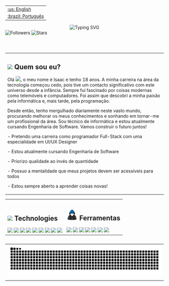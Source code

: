 <table align="right">
 	<tr>
		<td>
			<a href="https://github.com/DevSaLLein/DevSaLLein/blob/main/README.md">:us: English</a>
		</td>
	</tr>
 	<tr>
		<td>
			<a href="https://github.com/DevSaLLein/DevSaLLein/blob/main/README-BR.md">:brazil: Português</a>
		</td>
	</tr>
</table>
<h2></h2>
<header> 
	<div align="center">
		<img src="https://readme-typing-svg.herokuapp.com?font=Poppins&weight=500&size=55&duration=3000&pause=700&color=e6edea&center=true&vCenter=true&random=false&width=1000&height=85&lines=Olá%2C+Dev_;Seja+Bem-Vindo(a)+%3A%29_" alt="Typing SVG"/>
	</div>
	<section align='left'>
		<img src="https://komarev.com/ghpvc/?username=devsallein&label=Profile%20views&color=ff33ff&style=flat" alt="Followers" />
		<img src="https://img.shields.io/github/stars/DevSaLLein?affiliations=OWNER%2CCOLLABORATOR&color=ff33ff&style=flat" alt="Stars"/>
	</section>	 
</header>
<main>
	<table>
		<tr> 
			<td>
				<h2><img src="https://user-images.githubusercontent.com/74038190/218265814-3084a4ba-809c-4135-afc0-8685d0f634b3.gif" width="50px"/> Quem sou eu?</h2>
				<p>
Olá <img src="https://raw.githubusercontent.com/kaueMarques/kaueMarques/master/hi.gif" height="20px">, o meu nome é Isaac e tenho 18 anos. A minha carreira na área da tecnologia começou cedo, pois tive um contacto significativo com este universo desde a infância. Sempre fui fascinado por coisas modernas como telemóveis e computadores. Foi assim que descobri a minha paixão pela informática e, mais tarde, pela programação.

Desde então, tenho mergulhado diariamente neste vasto mundo, procurando melhorar os meus conhecimentos e sonhando em tornar-me um profissional da área. Sou técnico de informática e estou atualmente cursando Engenharia de Software. Vamos construir o futuro juntos!
				</p>
				<p>- Pretendo uma carreira como programador Full-Stack com uma especialidade em UI/UX Designer </p>
				<p>- Estou atualmente cursando Engenharia de Software </p>
    				<p>- Priorizo qualidade ao invés de quantidade </p>
				<p>- Possuo a mentalidade que meus projetos devem ser acessíveis para todos </p>
				<p>- Estou sempre aberto a aprender coisas novas! </p>
			</td>
		</tr>
	</table>
 	<table>
  	<tr>
			<td>	
				<h2> <img src="https://user-images.githubusercontent.com/74038190/216655813-c9147cb2-cfee-4955-b591-52cac08f1f60.gif" width="35px"/> Technologies </h2>
				<img src="https://img.shields.io/badge/react-blue.svg?style=for-the-badge&logo=react&logoColor=white"/>
    				<img src="https://img.shields.io/badge/Next.js-black?style=for-the-badge&logo=next.js&logoColor=white"/>
    				<img src="https://img.shields.io/badge/tailwind-blue.svg?style=for-the-badge&logo=tailwindcss&logoColor=white"/>
				<img src="https://img.shields.io/badge/sass-hotpink.svg?style=for-the-badge&logo=sass&logoColor=white"/>
				<img src="https://img.shields.io/badge/TypeScript-blue?style=for-the-badge&logo=typescript&logoColor=white" />
				<img src="https://img.shields.io/badge/spring-green?style=for-the-badge&logo=spring&logoColor=white" />
				<img src="https://img.shields.io/badge/.NET-purple?style=for-the-badge&logo=dotnet&logoColor=white"/> 
				<img src="https://img.shields.io/badge/-mysql-orange?style=for-the-badge&logo=mysql&logoColor=white"/>
				<img src="https://img.shields.io/badge/Postgresql-blue?style=for-the-badge&logo=postgresql&logoColor=white" />
			</td>
   			<td>
   				<h2><img src= "https://github.com/0xAbdulKhalid/0xAbdulKhalid/raw/main/assets/mdImages/about_me.gif" width="35px"> Ferramentas</h2>
				<img src="https://img.shields.io/badge/Canva-blue?style=for-the-badge&logo=canva&logoColor=white">
				<img src="https://img.shields.io/badge/-GitHub-black?style=for-the-badge&logo=github&logoColor=white"/>
				<img src="https://img.shields.io/badge/-Git-red?style=for-the-badge&logo=git&&logoColor=white"/>
    				<img src="https://img.shields.io/badge/figma-blue?style=for-the-badge&logo=figma&logoColor=white"/>
    				<img src="https://img.shields.io/badge/-postman-red?style=for-the-badge&logo=postman&&logoColor=white"/>
				<img src="https://img.shields.io/badge/-swagger-green?style=for-the-badge&logo=swagger&&logoColor=white"/>
    				<img src="https://img.shields.io/badge/-docker-blue?style=for-the-badge&logo=docker&&logoColor=white"/>
      			</td>
		</tr>
  	<table/>
   	<div name='Cobrinha'>
		<table align='center'>
  			<tr>
                              <td>
                                   <img src="https://github.com/DevSaLLein/DevSaLLein/blob/output/github-contribution-grid-snake-dark.svg" width="100%" >
                              </td>
                        </tr>
		</table>
	</div>
</main>	
